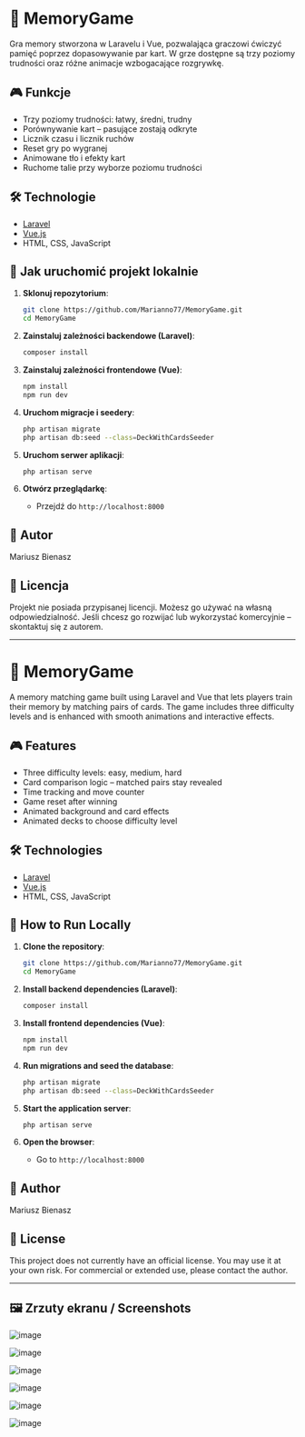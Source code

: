 # 🧠 MemoryGame

Gra memory stworzona w Laravelu i Vue, pozwalająca graczowi ćwiczyć pamięć poprzez dopasowywanie par kart. W grze dostępne są trzy poziomy trudności oraz różne animacje wzbogacające rozgrywkę.

## 🎮 Funkcje

- Trzy poziomy trudności: łatwy, średni, trudny
- Porównywanie kart – pasujące zostają odkryte
- Licznik czasu i licznik ruchów
- Reset gry po wygranej
- Animowane tło i efekty kart
- Ruchome talie przy wyborze poziomu trudności

## 🛠️ Technologie

- [Laravel](https://laravel.com/)
- [Vue.js](https://vuejs.org/)
- HTML, CSS, JavaScript

## 🚀 Jak uruchomić projekt lokalnie

1. **Sklonuj repozytorium**:
   ```bash
   git clone https://github.com/Marianno77/MemoryGame.git
   cd MemoryGame
   ```

2. **Zainstaluj zależności backendowe (Laravel)**:
   ```bash
   composer install
   ```

3. **Zainstaluj zależności frontendowe (Vue)**:
   ```bash
   npm install
   npm run dev
   ```

4. **Uruchom migracje i seedery**:
   ```bash
   php artisan migrate
   php artisan db:seed --class=DeckWithCardsSeeder
   ```

5. **Uruchom serwer aplikacji**:
   ```bash
   php artisan serve
   ```

6. **Otwórz przeglądarkę**:
   - Przejdź do `http://localhost:8000`

## 👤 Autor

Mariusz Bienasz

## 📄 Licencja

Projekt nie posiada przypisanej licencji. Możesz go używać na własną odpowiedzialność. Jeśli chcesz go rozwijać lub wykorzystać komercyjnie – skontaktuj się z autorem.

---

# 🧠 MemoryGame

A memory matching game built using Laravel and Vue that lets players train their memory by matching pairs of cards. The game includes three difficulty levels and is enhanced with smooth animations and interactive effects.

## 🎮 Features

- Three difficulty levels: easy, medium, hard
- Card comparison logic – matched pairs stay revealed
- Time tracking and move counter
- Game reset after winning
- Animated background and card effects
- Animated decks to choose difficulty level

## 🛠️ Technologies

- [Laravel](https://laravel.com/)
- [Vue.js](https://vuejs.org/)
- HTML, CSS, JavaScript

## 🚀 How to Run Locally

1. **Clone the repository**:
   ```bash
   git clone https://github.com/Marianno77/MemoryGame.git
   cd MemoryGame
   ```

2. **Install backend dependencies (Laravel)**:
   ```bash
   composer install
   ```

3. **Install frontend dependencies (Vue)**:
   ```bash
   npm install
   npm run dev
   ```

4. **Run migrations and seed the database**:
   ```bash
   php artisan migrate
   php artisan db:seed --class=DeckWithCardsSeeder
   ```

5. **Start the application server**:
   ```bash
   php artisan serve
   ```

6. **Open the browser**:
   - Go to `http://localhost:8000`

## 👤 Author

Mariusz Bienasz

## 📄 License

This project does not currently have an official license. You may use it at your own risk. For commercial or extended use, please contact the author.

---

## 🖼️ Zrzuty ekranu / Screenshots

![image](https://github.com/user-attachments/assets/d0a743f0-c253-47c0-96a9-c3fe73747b7a)

![image](https://github.com/user-attachments/assets/98f27423-15f1-4633-bf8b-fd0caa461399)

![image](https://github.com/user-attachments/assets/d0bc8f07-e626-4859-9a77-ac15b616c6e5)

![image](https://github.com/user-attachments/assets/e24ba5de-3fc8-4712-9bb4-a686bb159f75)

![image](https://github.com/user-attachments/assets/27a1f636-baa2-4116-8a02-ecca747f3ba7)

![image](https://github.com/user-attachments/assets/3a0b7fc1-079f-41a7-9e08-fd61de52b679)

